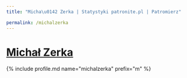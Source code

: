 ```yaml
---
title: "Micha\u0142 Zerka | Statystyki patronite.pl | Patromierz"

permalink: /michalzerka
---
```


# [Michał Zerka](https://patronite.pl/michalzerka)

{% include profile.md name="michalzerka" prefix="m" %}
